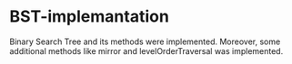 # BST-implemantation
Binary Search Tree and its methods were implemented. Moreover, some additional methods like mirror and levelOrderTraversal was implemented.
